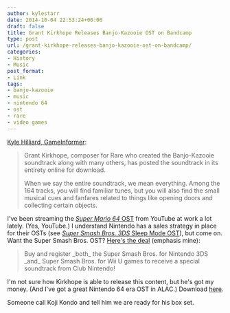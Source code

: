 ```yaml
---
author: kylestarr
date: 2014-10-04 22:53:24+00:00
draft: false
title: Grant Kirkhope Releases Banjo-Kazooie OST on Bandcamp
type: post
url: /grant-kirkhope-releases-banjo-kazooie-ost-on-bandcamp/
categories:
- History
- Music
post_format:
- Link
tags:
- banjo-kazooie
- music
- nintendo 64
- ost
- rare
- video games
---
```


[Kyle Hilliard, GameInformer](http://www.gameinformer.com/b/news/archive/2014/10/04/banjo-kazooie-composer-posts-entire-soundtrack-online-for-download.aspx?utm_content=bufferf5d8a&utm_medium=social&utm_source=twitter.com&utm_campaign=buffer):


<blockquote>Grant Kirkhope, composer for Rare who created the Banjo-Kazooie soundtrack along with many others, has posted the soundtrack in its entirety online for download.

When we say the entire soundtrack, we mean everything. Among the 164 tracks, you will find familiar tunes, but you will also find the small musical cues and fanfares related to things like opening doors and collecting certain objects.</blockquote>


I've been streaming the [_Super Mario 64_ OST](https://www.youtube.com/watch?v=kgVUipXiqOc) from YouTube at work a lot lately. (Yes, YouTube.) I understand Nintendo has a sales strategy in place for their OSTs (see [_Super Smash Bros. 3DS_ Sleep Mode OST](http://www.polygon.com/2014/8/24/6063069/super-smash-bros-play-in-sleep-mode-lets-you-listen-to-the-soundtrack)), but come on. Want the Super Smash Bros. OST? [Here's the deal](http://club2.nintendo.com/smash-promo/) (emphasis mine):


<blockquote>Buy and register _both_ the Super Smash Bros. for Nintendo 3DS _and_ Super Smash Bros. for Wii U games to receive a special soundtrack from Club Nintendo!</blockquote>


I'm not sure how Kirkhope is able to release this content, but he's got my money. (And I've got a great Nintendo 64 era OST in ALAC.) Download [here](https://grantkirkhope.bandcamp.com/album/banjo-kazooie-everything-and-the-kitchen-sink).

Someone call Koji Kondo and tell him we are ready for his box set.
